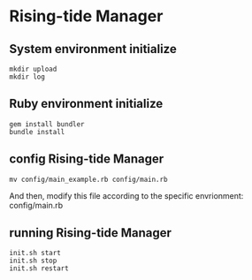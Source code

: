 Rising-tide Manager
===========


System environment initialize
-----------
``` shell
mkdir upload
mkdir log
```


Ruby environment initialize
-----------
```shell
gem install bundler
bundle install
```


config Rising-tide Manager
-----------
```shell
mv config/main_example.rb config/main.rb
```
And then, modify this file according to the specific envrionment: config/main.rb


running Rising-tide Manager
-----------
```shell
init.sh start
init.sh stop
init.sh restart
```
